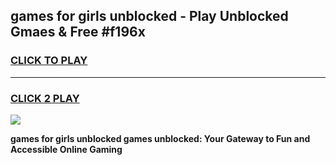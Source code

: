 
## games for girls unblocked - Play Unblocked Gmaes & Free #f196x
<h3>
<a href="https://premium.freeplayer.one?title=games_for_girls_unblocked&ref=03M">CLICK TO PLAY</a></h3>
<hr>

<h3>
<a href="https://premium.freeplayer.one?title=games_for_girls_unblocked&ref=03M">CLICK 2 PLAY</a>
  
</h3>

<a href="https://premium.freeplayer.one?title=games_for_girls_unblocked&ref=03M"><img src="https://clearcache.store/games.png"></a>


**games for girls unblocked games unblocked: Your Gateway to Fun and Accessible Online Gaming**
